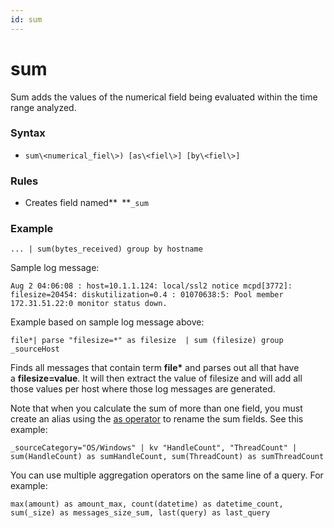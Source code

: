 ```yaml
---
id: sum
---
```


# sum

Sum adds the values of the numerical field being evaluated within the
time range analyzed.

### Syntax

* `sum\<numerical_fiel\>) [as\<fiel\>] [by\<fiel\>]`

### Rules

* Creates field named**` `**`_sum`

### Example

`... | sum(bytes_received) group by hostname`

Sample log message:

    Aug 2 04:06:08 : host=10.1.1.124: local/ssl2 notice mcpd[3772]: filesize=20454: diskutilization=0.4 : 01070638:5: Pool member 172.31.51.22:0 monitor status down.

Example based on sample log message above:

`file*| parse "filesize=*" as filesize  | sum (filesize) group _sourceHost`

Finds all messages that contain term **file\*** and parses out all that
have a **filesize=value**. It will then extract the value of filesize
and will add all those values per host where those log messages are
generated.

Note that when you calculate the sum of more than one field, you must
create an alias using the [as
operator](../Search-Operators/as-operator.md) to rename the sum fields.
See this example:

`_sourceCategory="OS/Windows" | kv "HandleCount", "ThreadCount" | sum(HandleCount) as sumHandleCount, sum(ThreadCount) as sumThreadCount`

You can use multiple aggregation operators on the same line of a query.
For example:

`max(amount) as amount_max, count(datetime) as datetime_count, sum(_size) as messages_size_sum, last(query) as last_query`
